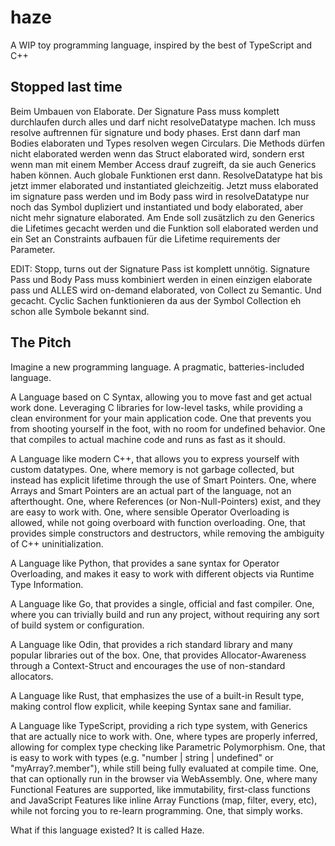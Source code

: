 # haze
A WIP toy programming language, inspired by the best of TypeScript and C++

## Stopped last time

Beim Umbauen von Elaborate. Der Signature Pass muss komplett durchlaufen durch alles und darf nicht resolveDatatype machen.
Ich muss resolve auftrennen für signature und body phases. Erst dann darf man Bodies elaboraten und Types resolven wegen Circulars.
Die Methods dürfen nicht elaborated werden wenn das Struct elaborated wird, sondern erst wenn man mit einem Member Access
drauf zugreift, da sie auch Generics haben können. Auch globale Funktionen erst dann. ResolveDatatype hat bis jetzt
immer elaborated und instantiated gleichzeitig. Jetzt muss elaborated im signature pass werden und im Body pass
wird in resolveDatatype nur noch das Symbol dupliziert und instantiated und body elaborated, aber nicht mehr signature elaborated. 
Am Ende soll zusätzlich zu den Generics die Lifetimes gecacht werden
und die Funktion soll elaborated werden und ein Set an Constraints aufbauen für die Lifetime requirements der Parameter.

EDIT:
Stopp, turns out der Signature Pass ist komplett unnötig. Signature Pass und Body Pass muss kombiniert werden in einen
einzigen elaborate pass und ALLES wird on-demand elaborated, von Collect zu Semantic. Und gecacht. Cyclic Sachen funktionieren
da aus der Symbol Collection eh schon alle Symbole bekannt sind.

## The Pitch

Imagine a new programming language. A pragmatic, batteries-included language.

A Language based on C Syntax, allowing you to move fast and get actual work done.
Leveraging C libraries for low-level tasks, while providing a clean environment for your main application code. 
One that prevents you from shooting yourself in the foot, with no room for undefined behavior. 
One that compiles to actual machine code and runs as fast as it should.

A Language like modern C++, that allows you to express yourself with custom datatypes. 
One, where memory is not garbage collected, but instead has explicit lifetime through the use of Smart Pointers.
One, where Arrays and Smart Pointers are an actual part of the language, not an afterthought.
One, where References (or Non-Null-Pointers) exist, and they are easy to work with.
One, where sensible Operator Overloading is allowed, while not going overboard with function overloading.
One, that provides simple constructors and destructors, while removing the ambiguity of C++ uninitialization.

A Language like Python, that provides a sane syntax for Operator Overloading, and makes it easy to work with
different objects via Runtime Type Information.

A Language like Go, that provides a single, official and fast compiler.
One, where you can trivially build and run any project, without requiring any sort of build system or configuration.

A Language like Odin, that provides a rich standard library and many popular libraries out of the box.
One, that provides Allocator-Awareness through a Context-Struct and encourages the use of non-standard allocators.

A Language like Rust, that emphasizes the use of a built-in Result type, making control flow explicit, while
keeping Syntax sane and familiar.

A Language like TypeScript, providing a rich type system, with Generics that are actually nice to work with.
One, where types are properly inferred, allowing for complex type checking like Parametric Polymorphism.
One, that is easy to work with types (e.g. "number | string | undefined" or "myArray?.member"), 
while still being fully evaluated at compile time.
One, that can optionally run in the browser via WebAssembly.
One, where many Functional Features are supported, like immutability, first-class functions and JavaScript Features like
inline Array Functions (map, filter, every, etc), while not forcing you to re-learn programming.
One, that simply works.

What if this language existed? It is called Haze.
